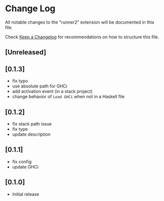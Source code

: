 # Change Log

All notable changes to the "runner2" extension will be documented in this file.

Check [Keep a Changelog](http://keepachangelog.com/) for recommendations on how to structure this file.

## [Unreleased]

## [0.1.3]

- fix typo
- use absolute path for GHCi
- add activation event (in a stack project)
- change behavior of `Load GHCi` when not in a Haskell file

## [0.1.2]

- fix stack path issue
- fix type
- update description

## [0.1.1]

- fix config
- update GHCi

## [0.1.0]

- Initial release
